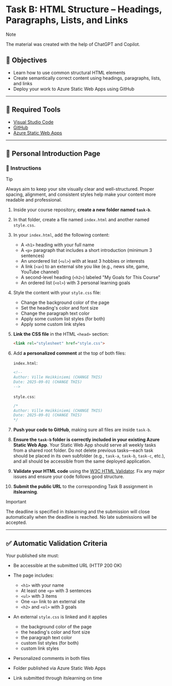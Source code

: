 # Task B: HTML Structure – Headings, Paragraphs, Lists, and Links

> [!NOTE]
> The material was created with the help of ChatGPT and Copilot.

## 🎯 Objectives

* Learn how to use common structural HTML elements
* Create semantically correct content using headings, paragraphs, lists, and links
* Deploy your work to Azure Static Web Apps using GitHub

---

## 🧰 Required Tools

* [Visual Studio Code](https://code.visualstudio.com/)
* [GitHub](https://github.com/)
* [Azure Static Web Apps](https://learn.microsoft.com/en-us/azure/static-web-apps/overview)

---

## 🧪 Personal Introduction Page

### 🔧 Instructions

> [!TIP]
> Always aim to keep your site visually clear and well-structured. Proper spacing, alignment, and consistent styles help make your content more readable and professional.

1. Inside your course repository, **create a new folder named `task-b`**.

2. In that folder, create a file named `index.html` and another named `style.css`.

3. In your `index.html`, add the following content:

   * A `<h1>` heading with your full name
   * A `<p>` paragraph that includes a short introduction (minimum 3 sentences)
   * An unordered list (`<ul>`) with at least 3 hobbies or interests
   * A link (`<a>`) to an external site you like (e.g., news site, game, YouTube channel)
   * A second-level heading (`<h2>`) labeled "My Goals for This Course"
   * An ordered list (`<ol>`) with 3 personal learning goals

4. Style the content with your `style.css` file:

   * Change the background color of the page
   * Set the heading's color and font size
   * Change the paragraph text color
   * Apply some custom list styles (for both)
   * Apply some custom link styles

5. **Link the CSS file** in the HTML `<head>` section:

   ```html
   <link rel="stylesheet" href="style.css">
   ```

6. Add **a personalized comment** at the top of both files:

   `index.html`:

   ```html
   <!--
   Author: Ville Heikkiniemi (CHANGE THIS)
   Date: 2025-09-01 (CHANGE THIS)
   -->
   ```

   `style.css`:

   ```css
   /*
   Author: Ville Heikkiniemi (CHANGE THIS)
   Date: 2025-09-01 (CHANGE THIS)
   */
   ```

7. **Push your code to GitHub**, making sure all files are inside `task-b`.

8. **Ensure the `task-b` folder is correctly included in your existing Azure Static Web App**. Your Static Web App should serve all weekly tasks from a shared root folder. Do not delete previous tasks—each task should be placed in its own subfolder (e.g., `task-a`, `task-b`, `task-c`, etc.), and all should be accessible from the same deployed application.

9. **Validate your HTML code** using the [W3C HTML Validator](https://validator.w3.org/). Fix any major issues and ensure your code follows good structure.

10. **Submit the public URL** to the corresponding Task B assignment in **itslearning**.

> [!IMPORTANT] 
> The deadline is specified in itslearning and the submission will close automatically when the deadline is reached. No late submissions will be accepted.

---

## ✅ Automatic Validation Criteria

Your published site must:

* Be accessible at the submitted URL (HTTP 200 OK)
* The page includes:

  * `<h1>` with your name
  * At least one `<p>` with 3 sentences
  * `<ul>` with 3 items
  * One `<a>` link to an external site
  * `<h2>` and `<ol>` with 3 goals
* An external `style.css` is linked and it applies

  * the background color of the page
  * the heading's color and font size
  * the paragraph text color
  * custom list styles (for both)
  * custom link styles
* Personalized comments in both files
* Folder published via Azure Static Web Apps
* Link submitted through itslearning on time